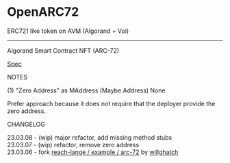 # OpenARC72

ERC721 like token on AVM (Algorand + Voi)

---

Algorand Smart Contract NFT (ARC-72)

[Spec](https://github.com/algorandfoundation/ARCs/blob/main/ARCs/arc-0072.md)

NOTES

(1) "Zero Address" as MAddress (Maybe Address) None

Prefer approach because it does not require that the deployer provide the zero address.

CHANGELOG

23.03.08 - (wip) major refactor, add missing method stubs  
23.03.07 - (wip) refactor, remove zero address  
23.03.06 - fork [reach-lange / example / arc-72](https://github.com/reach-sh/reach-lang/blob/4a4ff653bba2857cca131b6fc91562db74d0a23a/examples/arc-72/index.rsh) by [willghatch](https://github.com/willghatch)
